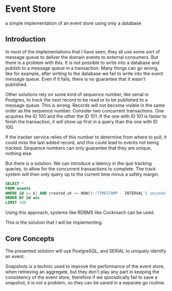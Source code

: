 # Event Store
a simple implementation of an event store using only a database

## Introduction

In most of the implementations that I have seen, they all use some sort of message queue to deliver the domain events to external consumers. But there is a problem with this. It is not possible to write into a database and publish to a message queue in a transaction. Many things can go wrong, like for example, after writing to the database we fail to write into the event message queue. Even if it fails, there is no guarantee that it wasn't published.

Other solutions rely on some kind of sequence number, like serial in Postgres, to track the next record to be read or to be published to a message queue.
This is wrong. Records will not become visible in the same order as the sequence number. 
Consider two concurrent transactions. One acquires the ID 100 and the other the ID 101. If the one with ID 101 is faster to finish the transaction, it will show up first in a query than the one with ID 100.

If the tracker service relies of this number to determine from where to pull, it could miss the last added record, and this could lead to events not being tracked.
Sequence numbers can only guarantee that they are unique, nothing else.

But there is a solution. We can introduce a latency in the que tracking queries, to allow for the concurrent transactions to complete. The track system will then only query up to the current time minus a safety margin.

```sql
SELECT *
FROM events 
WHERE id >= $1 AND created_at <= NOW()::TIMESTAMP - INTERVAL'1 seconds')
ORDER BY id asc
LIMIT 100
```

Using this approach, systems like RDBMS like Cockroach can be used.

This is the solution that I will be implementing.

## Core Concepts

The presented solution will use PostgreSQL, and SERIAL to uniquely identify an event.

Snapshots is a technic used to improve the performance of the event store, when retrieving an aggregate, but they don't play any part in keeping the consistency of the event store, therefore if we sporadically fail to save a snapshot, it is not a problem, so they can be saved in a separate go routine.
